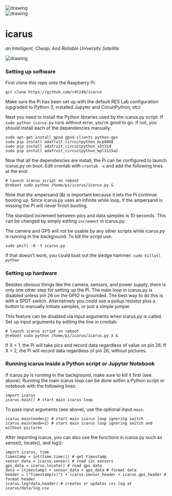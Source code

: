![drawing](https://scp-com.s3.amazonaws.com/314a1a15/University_of_Tennessee_at_Chattanooga_logo.svg.png)
<br>
![drawing](https://i.imgur.com/GIZFPgy.png)

# icarus
_an Intelligent, Cheap, And Reliable University Satellite_

![drawing](https://images.vexels.com/media/users/3/126635/isolated/preview/87fabfeab4b01aa3d5338bf1c0c67fe6-2-open-logo-wings-02-by-vexels.png)

### Setting up software
First clone this repo onto the Raspberry Pi:
```
git clone https://github.com/rdt249/icarus
```
Make sure the Pi has been set up with the default RES Lab configuration (upgraded to Python 3, installed Jupyter and CircuitPython, etc)

Next you need to install the Python libraries used by the icarus.py script. If `sudo python icarus.py` runs without error, you're good to go. If not, you should install each of the dependencies manually:
```
sudo apt-get install gpsd gpsd-clients python-gps
sudo pip install adafruit_circuitpython_mcp9808
sudo pip install adafruit_circuitpython_sht31d
sudo pip install adafruit_circuitpython_mpl3115a2
```
Now that all the dependencies are install, the Pi can be configured to launch icarus.py on boot.
Edit crontab with `crontab -e` and add the following lines at the end:
```
# launch icarus script on reboot
@reboot sudo python /home/pi/icarus/icarus.py &
```
Note that the ampersand (&) is important because it lets the Pi continue booting up. Since icarus.py uses an infinite while loop, if the ampersand
is missing the Pi will never finish booting.

The standard increment between pics and data samples is 10 seconds. This can be changed by simply editing `increment` in icarus.py.

The camera and GPS will not be usable by any other scripts while icarus.py is running in the background. To kill the script use:
```
sudo pkill -9 -f icarus.py
```
If that doesn't work, you could bust out the sledge hammer: `sudo killall python`

### Setting up hardware

Besides obvious things like the camera, sensors, and power supply, there is only one other step for setting up the Pi.
The main loop in icarus.py is disabled unless pin 26 on the GPIO is grounded. The best way to do this is with a SPDT switch.
Alternatively you could use a pullup resistor plus a button to manually initiate samples, or just a simple jumper.

This feature can be disabled via input arguments when icarus.py is called. Set up input arguments by editing the line in crontab:
```
# launch icarus script on reboot
@reboot sudo python /home/pi/icarus/icarus.py X &
```
If X = 1, the Pi will take pics and record data regardless of value on pin 26.
If X = 2, the Pi will record data regardless of pin 26, without pictures.

### Running icarus inside a Python script or Jupyter Notebook

If icarus.py is running in the background, make sure to kill it first (see above).
Running the main icarus loop can be done within a Python script or notebook with the following lines:
```
import icarus
icarus.main() # start main icarus loop
```
To pass input arguments (see above), use the optional input `main`.
```
icarus.main(mode=1) # start main icarus loop ignoring switch
icarus.main(mode=2) # start main icarus loop ignoring switch and without pictures
```
After importing icarus, you can also use the functions in icarus.py such as sense(), locate(), and log():
```
import icarus, time
timestamp = int(time.time()) # get timestamp
sensor_data = icarus.sense() # read i2c sensors
gps_data = icarus.locate() # read gps data
data = [timestamp] + sensor_data + gps_data # format data
header = ["Timestamp(s)"] + icarus.sensor_header + icarus.gps_header # format header
icarus.log(data,header) # creates or updates csv log at icarus/data/log.csv
```

